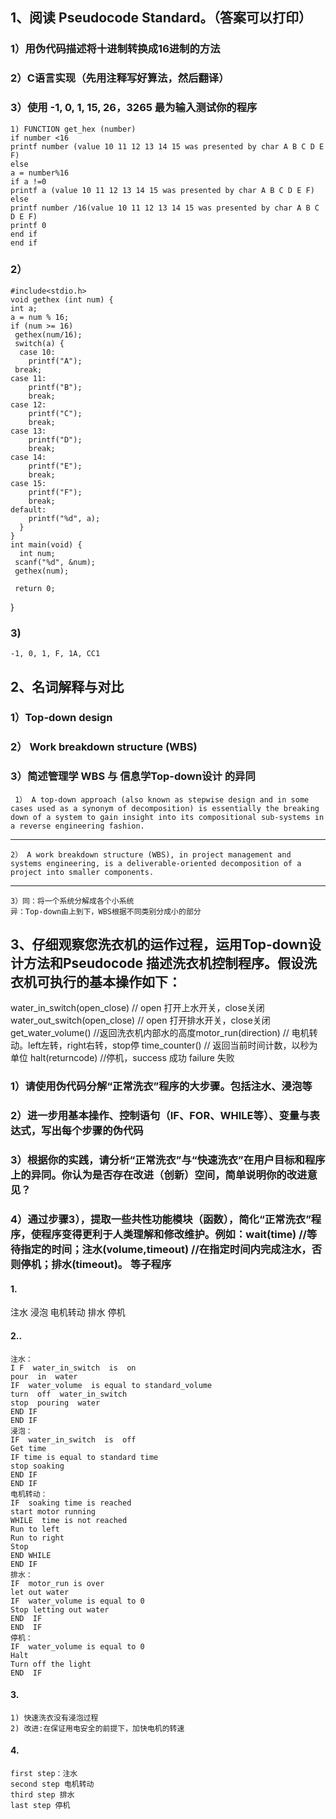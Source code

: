 ## 1、阅读 Pseudocode Standard。（答案可以打印）
### 1）用伪代码描述将十进制转换成16进制的方法
### 2）C语言实现（先用注释写好算法，然后翻译）
### 3）使用 -1, 0, 1, 15, 26，3265 最为输入测试你的程序
    1) FUNCTION get_hex (number) 
    if number <16
    printf number (value 10 11 12 13 14 15 was presented by char A B C D E F)
    else 
    a = number%16
    if a !=0
    printf a (value 10 11 12 13 14 15 was presented by char A B C D E F)
    else 
    printf number /16(value 10 11 12 13 14 15 was presented by char A B C D E F)
    printf 0 
    end if 
    end if

### 2）
    #include<stdio.h>
    void gethex (int num) {
    int a;
    a = num % 16;
    if (num >= 16)
     gethex(num/16);
     switch(a) {
      case 10:
        printf("A");
     break;
    case 11:
        printf("B");
        break;
    case 12:
        printf("C");
        break;
    case 13:
        printf("D");
        break;
    case 14:
        printf("E");
        break;
    case 15:
        printf("F");
        break;
    default:
        printf("%d", a);
      } 
    }    
    int main(void) {
      int num;
     scanf("%d", &num);
     gethex(num);

     return 0;
}
### 3)
    -1, 0, 1, F, 1A, CC1
    
    
## 2、名词解释与对比
### 1）Top-down design
### 2） Work breakdown structure (WBS)
### 3）简述管理学 WBS 与 信息学Top-down设计 的异同
     1） A top-down approach (also known as stepwise design and in some cases used as a synonym of decomposition) is essentially the breaking down of a system to gain insight into its compositional sub-systems in a reverse engineering fashion.
---
    2） A work breakdown structure (WBS), in project management and systems engineering, is a deliverable-oriented decomposition of a project into smaller components.
---
    3）同：将一个系统分解成各个小系统
    异：Top-down由上到下，WBS根据不同类别分成小的部分

## 3、仔细观察您洗衣机的运作过程，运用Top-down设计方法和Pseudocode 描述洗衣机控制程序。假设洗衣机可执行的基本操作如下：
water_in_switch(open_close) // open 打开上水开关，close关闭
water_out_switch(open_close) // open 打开排水开关，close关闭
get_water_volume() //返回洗衣机内部水的高度motor_run(direction) // 电机转动。left左转，right右转，stop停
time_counter() // 返回当前时间计数，以秒为单位
halt(returncode) //停机，success 成功 failure 失败
### 1）请使用伪代码分解“正常洗衣”程序的大步骤。包括注水、浸泡等
### 2）进一步用基本操作、控制语句（IF、FOR、WHILE等）、变量与表达式，写出每个步骤的伪代码
### 3）根据你的实践，请分析“正常洗衣”与“快速洗衣”在用户目标和程序上的异同。你认为是否存在改进（创新）空间，简单说明你的改进意见？
### 4）通过步骤3），提取一些共性功能模块（函数），简化“正常洗衣”程序，使程序变得更利于人类理解和修改维护。例如：wait(time) //等待指定的时间；注水(volume,timeout) //在指定时间内完成注水，否则停机；排水(timeout)。 等子程序

  ####  1.
  注水 浸泡 电机转动 排水 停机

   #### 2..
    注水：
    I F  water_in_switch  is  on
    pour  in  water 
    IF  water_volume  is equal to standard_volume
    turn  off  water_in_switch
    stop  pouring  water
    END IF
    END IF  
    浸泡：
    IF  water_in_switch  is  off
    Get time
    IF time is equal to standard time
    stop soaking
    END IF 
    END IF  
    电机转动：
    IF  soaking time is reached 
    start motor running
    WHILE  time is not reached
    Run to left 
    Run to right
    Stop
    END WHILE 
    END IF
    排水：
    IF  motor_run is over
    let out water
    IF  water_volume is equal to 0
    Stop letting out water
    END  IF
    END  IF
    停机：
    IF  water_volume is equal to 0
    Halt
    Turn off the light
    END  IF


#### 3.
    1) 快速洗衣没有浸泡过程 
    2) 改进:在保证用电安全的前提下，加快电机的转速

#### 4.
    first step：注水
    second step 电机转动
    third step 排水
    last step 停机
